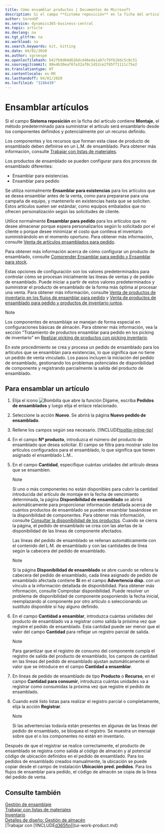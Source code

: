 ```yaml
---
title: Cómo ensamblar productos | Documentos de Microsoft
description: Si el campo **Sistema reposición** en la ficha del artículo contiene **Montaje**, el método predeterminado para suministrar el artículo será ensamblarlo desde los componentes definidos y potencialmente por un recurso definido.
author: SorenGP
ms.service: dynamics365-business-central
ms.topic: article
ms.devlang: na
ms.tgt_pltfrm: na
ms.workload: na
ms.search.keywords: kit, kitting
ms.date: 04/01/2020
ms.author: sgroespe
ms.openlocfilehash: b42fb9d04d626dcd46eda1a07c79f610dc5c8c51
ms.sourcegitcommit: 88e4b30eaf6fa32af0c1452ce2f85ff1111c75e2
ms.translationtype: HT
ms.contentlocale: es-MX
ms.lasthandoff: 04/01/2020
ms.locfileid: "3186439"
---
```

# <a name="assemble-items"></a>Ensamblar artículos
Si el campo **Sistema reposición** en la ficha del artículo contiene **Montaje**, el método predeterminado para suministrar el artículo será ensamblarlo desde los componentes definidos y potencialmente por un recurso definido.  

Los componentes y los recursos que forman esta clase de producto de ensamblado deben definirse en un L.M. de ensamblado. Para obtener más información, consulte [Trabajar con listas de materiales](inventory-how-work-BOMs.md).  

Los productos de ensamblado se pueden configurar para dos procesos de ensamblado diferentes:  

-   Ensamblar para existencias.  
-   Ensamblar para pedido  

Se utiliza normalmente **Ensamblar para existencias** para los artículos que se desea ensamblar antes de la venta, como para prepararse para una campaña de equipo, y mantenerlo en existencias hasta que se soliciten. Estos artículos suelen ser estándar, como equipos embalados que no ofrecen personalización según las solicitudes de cliente.  

Utilice normalmente **Ensamblar para pedido** para los artículos que no desee almacenar porque espera personalizarlos según lo solicitado por el cliente o porque desee minimizar el costo que conlleva el inventario suministrándolo en el momento oportuno. Para obtener más información, consulte [Venta de artículos ensamblados para pedido](assembly-how-to-sell-items-assembled-to-order.md).  

Para obtener más información acerca de cómo configurar un producto de ensamblado, consulte [Comprender Ensamblar para pedido y Ensamblar para stock](assembly-assemble-to-order-or-assemble-to-stock.md).  

Estas opciones de configuración son los valores predeterminados para controlar cómo se procesan inicialmente las líneas de ventas y de pedido de ensamblado. Puede iniciar a partir de estos valores predeterminados y suministrar el producto de ensamblado de la forma más óptima al procesar una venta. Para obtener más información, consulte [Venta de productos de inventario en los flujos de ensamblar para pedido](assembly-how-to-sell-assemble-to-order-items-and-inventory-items-together.md) y [Venta de productos de ensamblado para pedido y productos de inventario juntos](assembly-how-to-sell-assemble-to-order-items-and-inventory-items-together.md).

> [!NOTE]  
> Los componentes de ensamblaje se manejan de forma especial en configuraciones básicas de almacén. Para obtener más información, vea la sección "Tratamiento de productos ensamblar para pedido en los picking de inventario" en [Realizar picking de productos con picking inventario](warehouse-how-to-pick-items-with-inventory-picks.md).   

En este procedimiento se crea y procesa un pedido de ensamblado para los artículos que se ensamblan para existencias, lo que significa que no tiene un pedido de venta vinculado. Los pasos incluyen la iniciación del pedido de ensamblado, gestionando los problemas potenciales de disponibilidad de componente y registrando parcialmente la salida del producto de ensamblado.

## <a name="to-assemble-an-item"></a>Para ensamblar un artículo  
1.  Elija el icono ![Bombilla que abre la función Dígame](media/ui-search/search_small.png "Dígame qué desea hacer"), escriba **Pedidos de ensamblados** y luego elija el enlace relacionado.  
2.  Seleccione la acción **Nuevo**. Se abrirá la página **Nuevo pedido de ensamblado**.  
3.  Rellene los campos según sea necesario. [!INCLUDE[tooltip-inline-tip](includes/tooltip-inline-tip_md.md)]
4.  En el campo **Nº producto**, introduzca el número del producto de ensamblado que desea solicitar. El campo se filtra para mostrar solo los artículos configurados para el ensamblado, lo que significa que tienen asignado el ensamblado L.M..  
5.  En el campo **Cantidad**, especifique cuántas unidades del artículo desea que se ensamblen.  

    > [!NOTE]  
    >  Si uno o más componentes no están disponibles para cubrir la cantidad introducida del artículo de montaje en la fecha de vencimiento determinada, la página **Disponibilidad de ensamblado** se abrirá automáticamente para proporcionar información detallada acerca de cuántos productos de ensamblado se pueden ensamblar basándose en la disponibilidad de componentes. Para obtener más información, consulte [Consultar la disponibilidad de los productos](inventory-how-availability-overview.md). Cuando se cierra la página, el pedido de ensamblado se crea con las alertas de la disponibilidad de las líneas de componente afectados.  

    Las líneas del pedido de ensamblado se rellenan automáticamente con el contenido del L.M. de ensamblado y con las cantidades de línea según la cabecera del pedido de ensamblado.  

    > [!NOTE]  
    >  Si la página **Disponibilidad de ensamblado** se abre cuando se rellena la cabecera del pedido de ensamblado, cada línea asignado de pedido de ensamblado afectada contiene **Sí** en el campo **Advertencia disp.** con un vínculo a la información detallada de disponibilidad. Para obtener más información, consulte Comprobar disponibilidad. Puede resolver un problema de disponibilidad de componente posponiendo la fecha inicial, reemplazando al componente por otro artículo o seleccionando un sustituto disponible si hay alguno definido.  

6.  En el campo **Cantidad a ensamblar**, introduzca cuántas unidades del producto de ensamblado va a registrar como salida la próxima vez que registre el pedido de ensamblado. Esta cantidad puede ser menor que el valor del campo **Cantidad** para reflejar un registro parcial de salida.  

    > [!NOTE]  
    >  Para garantizar que el registro de consumo del componente cumpla el registro de salida del producto de ensamblado, los campos de cantidad en las líneas del pedido de ensamblado ajustan automáticamente el valor que se introduce en el campo **Cantidad a ensamblar**.  
7.  En líneas de pedido de ensamblado de tipo **Producto** o **Recurso**, en el campo **Cantidad para consumir**, introduzca cuántas unidades va a registrar como consumidas la próxima vez que registre el pedido de ensamblado.
8.  Cuando esté listo listas para realizar el registro parcial o completamente, elija la acción **Registrar**.  

    > [!NOTE]  
    >  Si las advertencias todavía están presentes en algunas de las líneas del pedido de ensamblado, se bloquea el registro. Se muestra un mensaje sobre que el o los componentes no están en inventario.  

Después de que el registrar se realice correctamente, el producto de ensamblado se registra como salida al código de almacén y al potencial código de ubicación definidos en el pedido de ensamblado. Para los pedidos de ensamblado creados manualmente, la ubicación se puede copiar desde el campo de instalación **Ubicación pred. pedidos**. Para los flujos de ensamblar para pedido, el código de almacén se copia de la línea del pedido de venta.  

## <a name="see-also"></a>Consulte también
[Gestión de ensamblaje](assembly-assemble-items.md)  
[Trabajar con listas de materiales](inventory-how-work-BOMs.md)  
[Inventario](inventory-manage-inventory.md)  
[Detalles de diseño: Gestión de almacén](design-details-warehouse-management.md)  
[Trabajar con [!INCLUDE[d365fin](includes/d365fin_md.md)]](ui-work-product.md)

